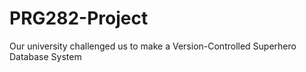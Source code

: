 # PRG282-Project
Our university challenged us to make a Version-Controlled Superhero Database System
